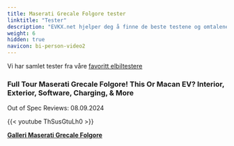 ```yaml
---
title: Maserati Grecale Folgore tester
linktitle: "Tester"
description: "EVKX.net hjelper deg å finne de beste testene og omtalene av denne modellen."
weight: 6
hidden: true
navicon: bi-person-video2
---
```

Vi har samlet tester fra våre [favoritt elbiltestere](../../../../../guides/evreviewers/)

<div class="container text-center shadow p-2 pe-4 mb-5 bg-body-tertiary rounded border">
<h3>Full Tour Maserati Grecale Folgore! This Or Macan EV? Interior, Exterior, Software, Charging, & More</h3>
<p>Out of Spec Reviews: 08.09.2024</p>

{{< youtube ThSusGtuLh0 >}}

</div>
<div class="mt-3 mb-3">
<a href="../gallery/" class="text-decoration-none text-black">
<strong><i class="bi-arrow-left"></i>Galleri  </strong>
</a>
<a href="../" class="text-decoration-none text-black float-end">
<strong>Maserati Grecale Folgore <i class="bi-arrow-right"></i></strong>
</a>
</div>
